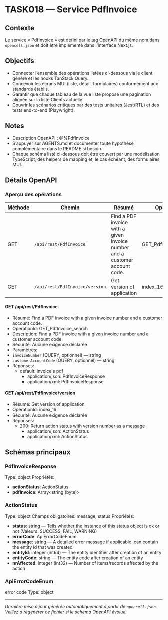 # TASK018 — Service PdfInvoice

## Contexte
Le service « PdfInvoice » est défini par le tag OpenAPI du même nom dans `opencell.json` et doit être implémenté dans l'interface Next.js.

## Objectifs
- Connecter l’ensemble des opérations listées ci-dessous via le client généré et les hooks TanStack Query.
- Concevoir les écrans MUI (liste, détail, formulaires) conformément aux standards établis.
- Garantir que chaque tableau de la vue liste propose une pagination alignée sur la liste Clients actuelle.
- Couvrir les scénarios critiques par des tests unitaires (Jest/RTL) et des tests end-to-end (Playwright).

## Notes
- Description OpenAPI : @%PdfInvoice
- S’appuyer sur AGENTS.md et documenter toute hypothèse complémentaire dans le README si besoin.
- Chaque schéma listé ci-dessous doit être couvert par une modélisation TypeScript, des helpers de mapping et, le cas échéant, des formulaires MUI.

## Détails OpenAPI

### Aperçu des opérations

| Méthode | Chemin | Résumé | OperationId |
| --- | --- | --- | --- |
| GET | `/api/rest/PdfInvoice` |  Find a PDF invoice with a given invoice number and a customer account code.   |     GET_PdfInvoice_search |
| GET | `/api/rest/PdfInvoice/version` | Get version of application | index_16 |

#### GET /api/rest/PdfInvoice

- Résumé:  Find a PDF invoice with a given invoice number and a customer account code.  
- OperationId:     GET_PdfInvoice_search
- Description: Find a PDF invoice with a given invoice number and a customer account code.
- Sécurité: Aucune exigence déclarée
- Paramètres:
- `invoiceNumber` (QUERY, optionnel) — string
- `customerAccountCode` (QUERY, optionnel) — string
- Réponses:
  - default: invoice's pdf
    - application/json: PdfInvoiceResponse
    - application/xml: PdfInvoiceResponse

#### GET /api/rest/PdfInvoice/version

- Résumé: Get version of application
- OperationId: index_16
- Sécurité: Aucune exigence déclarée
- Réponses:
  - 200: Return action status with version number as a message
    - application/json: ActionStatus
    - application/xml: ActionStatus

## Schémas principaux

### PdfInvoiceResponse
Type: object
Propriétés:
- **actionStatus**: ActionStatus
- **pdfInvoice**: Array<string (byte)>

### ActionStatus
Type: object
Champs obligatoires: message, status
Propriétés:
- **status**: string — Tells whether the instance of this status object is ok or not (Valeurs: SUCCESS, FAIL, WARNING)
- **errorCode**: ApiErrorCodeEnum
- **message**: string — A detailed error message if applicable, can contain the entity id that was created
- **entityId**: integer (int64) — The entity identifier after creation of an entity
- **entityCode**: string — The entity code after creation of an entity
- **nrAffected**: integer (int32) — Number of items/records affected by the action

### ApiErrorCodeEnum
error code
Type: object

---

_Dernière mise à jour générée automatiquement à partir de `opencell.json`. Veillez à régénérer ce fichier si le schéma OpenAPI évolue._
